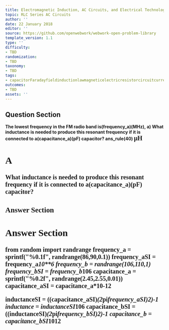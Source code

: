```yaml
---
title: Electromagnetic Induction, AC Circuits, and Electrical Technologies
topic: RLC Series AC Circuits
author: ''
date: 22 January 2018
editor: ''
source: https://github.com/openwebwork/webwork-open-problem-library
template_version: 1.1
type: ''
difficulty:
- TBD
randomization:
- TBD
taxonomy:
- TBD
tags:
- capacitorFaradayfieldinductionlawmagneticelectricresistorcircuitcurrentresistorfrequency
outcomes:
- TBD
assets: ''
---
```


## Question Section 

<b>
The lowest frequency in the FM radio band is(frequency_a)(MHz),
a) What inductance is needed to produce this resonant frequency if it is connected to a(capacitance_a)(pF) capacitor?
ans_rule(40) <span style="font-family: 'Times'; font-size: 20px";>&mu;H<span>

## A
What inductance is needed to produce this resonant frequency if it is connected to a(capacitance_a)(pF) capacitor?
### Answer Section


## Answer Section

from random import randrange
frequency_a = sprintf("%0.1f", randrange(86,90,0.1))
frequency_aSI = frequency_a*10**6
frequency_b = randrange(106,110,1)
frequency_bSI = frequency_b*10**6
capacitance_a = sprintf("%0.2f", randrange(2.45,2.55,0.01))
capacitance_aSI = capacitance_a*10**-12

inductanceSI = ((capacitance_aSI)*(2*pi*frequency_aSI)**2)**-1
inductance = inductanceSI*10**6
capacitance_bSI = ((inductanceSI)*(2*pi*frequency_bSI)**2)**-1
capacitance_b = capacitance_bSI*10**12